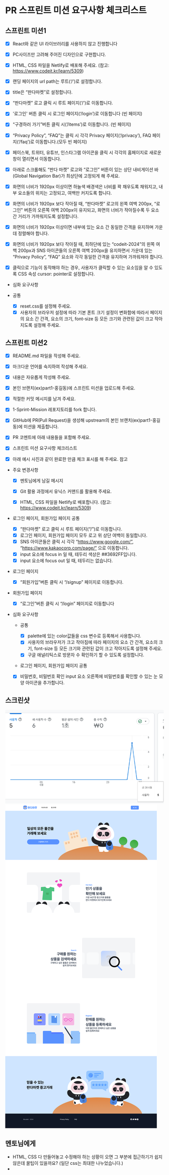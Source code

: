 # PR 스프린트 미션 요구사항 체크리스트
## 스프린트 미션1
- [x]  React와 같은 UI 라이브러리를 사용하지 않고 진행합니다

- [x]  PC사이즈만 고려해 주어진 디자인으로 구현합니다.

- [x]  HTML, CSS 파일을 Netlify로 배포해 주세요. (참고: https://www.codeit.kr/learn/5309)

- [x]  랜딩 페이지의 url path는 루트(‘/’)로 설정합니다.

- [x]  title은 “판다마켓”로 설정합니다.

- [x]  “판다마켓” 로고 클릭 시 루트 페이지(‘/’)로 이동합니다.

- [x]  '로그인' 버튼 클릭 시 로그인 페이지(‘/login’)로 이동합니다 (빈 페이지)

- [x]  “구경하러 가기”버튼 클릭 시(’/items’)로 이동합니다. (빈 페이지)

- [x]  “Privacy Policy”, “FAQ”는 클릭 시 각각 Privacy 페이지(‘/privacy’), FAQ 페이지(‘/faq’)로 이동합니다.(모두 빈 페이지)

- [x]  페이스북, 트위터, 유튜브, 인스타그램 아이콘을 클릭 시 각각의 홈페이지로 새로운 창이 열리면서 이동합니다.

- [x]  아래로 스크롤해도 “판다 마켓” 로고와 “로그인” 버튼이 있는 상단 내비게이션 바(Global Navigation Bar)가 최상단에 고정되게 해 주세요.

- [x]  화면의 너비가 1920px 이상이면 하늘색 배경색은 너비를 꽉 채우도록 채워지고, 내부 요소들의 위치는 고정되고, 여백만 커지도록 합니다.

- [x]  화면의 너비가 1920px 보다 작아질 때, “판다마켓” 로고의 왼쪽 여백 200px, “로그인" 버튼의 오른쪽 여백 200px이 유지되고, 화면의 너비가 작아질수록 두 요소 간 거리가 가까워지도록 설정합니다.

- [x]  화면의 너비가 1920px 이상이면 내부에 있는 요소 간 동일한 간격을 유지하며 가운데 정렬해야 합니다.

- [x]  화면의 너비가 1920px 보다 작아질 때, 최하단에 있는 “codeit-2024”의 왼쪽 여백 200px과 SNS 아이콘들의 오른쪽 여백 200px을 유지하면서 가운데 있는 “Privacy Policy”, “FAQ” 요소와 각각 동일한 간격을 유지하며 가까워져야 합니다.

- [x]  클릭으로 기능이 동작해야 하는 경우, 사용자가 클릭할 수 있는 요소임을 알 수 있도록 CSS 속성 cursor: pointer로 설정합니다.

- 심화 요구사항
- 공통

  - [x] reset.css를 설정해 주세요.
  - [x] 사용자의 브라우저 설정에 따라 기본 폰트 크기 설정이 변화함에 따라서 페이지의 요소 간 간격, 요소의 크기, font-size 등 모든 크기와 관련된 값이 크고 작아지도록 설정해 주세요.

## 스프린트 미션2

  - [x] README.md 파일을 작성해 주세요.

  - [x] 마크다운 언어를 숙지하여 작성해 주세요.
  - [x] 내용은 자유롭게 작성해 주세요.
  - [x]  본인 브랜치(ex)part1-홍길동)에 스프린트 미션을 업로드해 주세요.

  - [x]  적절한 커밋 메시지를 남겨 주세요.

  - [x]  1-Sprint-Mission 레포지토리를 fork 합니다.

  - [x]  GitHub에 PR(Pull Request)을 생성해 upstream의 본인 브랜치(ex)part1-홍길동)에 미션을 제출합니다.

  - [x]  PR 코멘트에 아래 내용들을 포함해 주세요.

  - [x]  스프린트 미션 요구사항 체크리스트

  - [x] 아래 예시 사진과 같이 완료한 만큼 체크 표시를 해 주세요. 참고
  - 주요 변경사항

    - [x]  멘토님에게 남길 메시지

    - [x]  Git 활용 과정에서 유닉스 커맨드를 활용해 주세요.

    - [x]  HTML, CSS 파일을 Netlify로 배포합니다. (참고: https://www.codeit.kr/learn/5309)

- 로그인 페이지, 회원가입 페이지 공통

  - [x] “판다마켓" 로고 클릭 시 루트 페이지(“/”)로 이동합니다.
  - [x] 로그인 페이지, 회원가입 페이지 모두 로고 위 상단 여백이 동일합니다.
  - [x] SNS 아이콘들은 클릭 시 각각 “https://www.google.com/”, “https://www.kakaocorp.com/page/” 으로 이동합니다.
  - [x] input 요소에 focus in 일 때, 테두리 색상은 ##3692FF입니다.
  - [x] input 요소에 focus out 일 때, 테두리는 없습니다.
- 로그인 페이지

  - [x] “회원가입”버튼 클릭 시 “/signup” 페이지로 이동합니다.
- 회원가입 페이지

  - [x] “로그인”버튼 클릭 시 “/login” 페이지로 이동합니다
- 심화 요구사항
  - 공통

    - [x] palette에 있는 color값들을 css 변수로 등록해서 사용합니다.
    - [x] 사용자의 브라우저가 크고 작아짐에 따라 페이지의 요소 간 간격, 요소의 크기, font-size 등 모든 크기와 관련된 값이 크고 작아지도록 설정해 주세요.
    - [x] 구글 애널리틱스로 방문자 수 확인하기 할 수 있도록 설정합니다.
  - 로그인 페이지, 회원가입 페이지 공통

  - [x] 비밀번호, 비밀번호 확인 input 요소 오른쪽에 비밀번호를 확인할 수 있는 눈 모양 아이콘을 추가합니다.

## 스크린샷
  ![image](/img/views.png)
  ![image](/img/main_page.png)


## 멘토님에게
- HTML, CSS 다 만들어놓고 수정해야 하는 상황이 오면 그 부분에 접근하기가 쉽지 않은데 꿀팁이 있을까요? (일단 css는 최대한 나누었습니다.)
- 